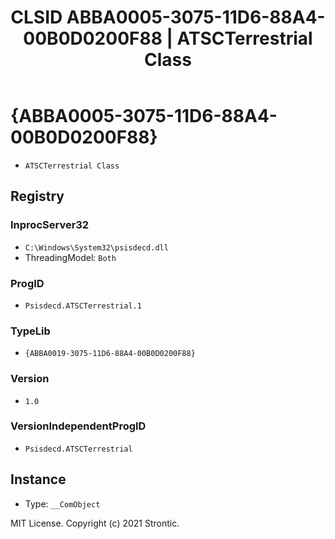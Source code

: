 ﻿---
title: "CLSID ABBA0005-3075-11D6-88A4-00B0D0200F88 | ATSCTerrestrial Class"
excerpt: What is COM-Object CLSID ABBA0005-3075-11D6-88A4-00B0D0200F88?
---

# {ABBA0005-3075-11D6-88A4-00B0D0200F88}

* `ATSCTerrestrial Class`

## Registry


### InprocServer32

* `C:\Windows\System32\psisdecd.dll`
* ThreadingModel: `Both`

### ProgID

* `Psisdecd.ATSCTerrestrial.1`

### TypeLib

* `{ABBA0019-3075-11D6-88A4-00B0D0200F88}`

### Version

* `1.0`

### VersionIndependentProgID

* `Psisdecd.ATSCTerrestrial`

## Instance

* Type: `__ComObject`

MIT License. Copyright (c) 2021 Strontic.


